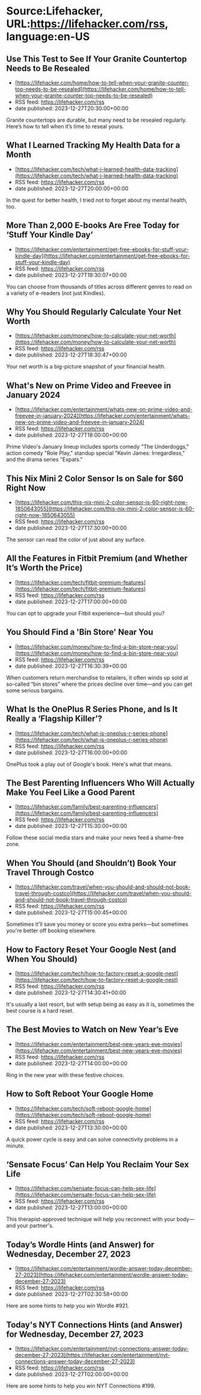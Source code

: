 # Source:Lifehacker, URL:https://lifehacker.com/rss, language:en-US

## Use This Test to See If Your Granite Countertop Needs to Be Resealed
 - [https://lifehacker.com/home/how-to-tell-when-your-granite-counter-top-needs-to-be-resealed](https://lifehacker.com/home/how-to-tell-when-your-granite-counter-top-needs-to-be-resealed)
 - RSS feed: https://lifehacker.com/rss
 - date published: 2023-12-27T20:30:00+00:00

Granite countertops are durable, but many need to be resealed regularly. Here’s how to tell when it’s time to reseal yours.

## What I Learned Tracking My Health Data for a Month
 - [https://lifehacker.com/tech/what-i-learned-health-data-tracking](https://lifehacker.com/tech/what-i-learned-health-data-tracking)
 - RSS feed: https://lifehacker.com/rss
 - date published: 2023-12-27T20:00:00+00:00

In the quest for better health, I tried not to forget about my mental health, too.

## More Than 2,000 E-books Are Free Today for ‘Stuff Your Kindle Day’
 - [https://lifehacker.com/entertainment/get-free-ebooks-for-stuff-your-kindle-day](https://lifehacker.com/entertainment/get-free-ebooks-for-stuff-your-kindle-day)
 - RSS feed: https://lifehacker.com/rss
 - date published: 2023-12-27T19:30:07+00:00

You can choose from thousands of titles across different genres to read on a variety of e-readers (not just Kindles).

## Why You Should Regularly Calculate Your Net Worth
 - [https://lifehacker.com/money/how-to-calculate-your-net-worth](https://lifehacker.com/money/how-to-calculate-your-net-worth)
 - RSS feed: https://lifehacker.com/rss
 - date published: 2023-12-27T18:30:47+00:00

Your net worth is a big-picture snapshot of your financial health.

## What's New on Prime Video and Freevee in January 2024
 - [https://lifehacker.com/entertainment/whats-new-on-prime-video-and-freevee-in-january-2024](https://lifehacker.com/entertainment/whats-new-on-prime-video-and-freevee-in-january-2024)
 - RSS feed: https://lifehacker.com/rss
 - date published: 2023-12-27T18:00:00+00:00

Prime Video's January lineup includes sports comedy "The Underdoggs," action comedy "Role Play," standup special "Kevin James: Irregardless," and the drama series "Expats."

## This Nix Mini 2 Color Sensor Is on Sale for $60 Right Now
 - [https://lifehacker.com/this-nix-mini-2-color-sensor-is-60-right-now-1850643055](https://lifehacker.com/this-nix-mini-2-color-sensor-is-60-right-now-1850643055)
 - RSS feed: https://lifehacker.com/rss
 - date published: 2023-12-27T17:30:00+00:00

The sensor can read the color of just about any surface.

## All the Features in Fitbit Premium (and Whether It’s Worth the Price)
 - [https://lifehacker.com/tech/fitbit-premium-features](https://lifehacker.com/tech/fitbit-premium-features)
 - RSS feed: https://lifehacker.com/rss
 - date published: 2023-12-27T17:00:00+00:00

You can opt to upgrade your Fitbit experience—but should you?

## You Should Find a 'Bin Store' Near You
 - [https://lifehacker.com/money/how-to-find-a-bin-store-near-you](https://lifehacker.com/money/how-to-find-a-bin-store-near-you)
 - RSS feed: https://lifehacker.com/rss
 - date published: 2023-12-27T16:30:39+00:00

When customers return merchandise to retailers, it often winds up sold at so-called “bin stores” where the prices decline over time—and you can get some serious bargains.

## What Is the OnePlus R Series Phone, and Is It Really a ‘Flagship Killer’?
 - [https://lifehacker.com/tech/what-is-oneplus-r-series-phone](https://lifehacker.com/tech/what-is-oneplus-r-series-phone)
 - RSS feed: https://lifehacker.com/rss
 - date published: 2023-12-27T16:00:00+00:00

OnePlus took a play out of Google's book. Here's what that means.

## The Best Parenting Influencers Who Will Actually Make You Feel Like a Good Parent
 - [https://lifehacker.com/family/best-parenting-influencers](https://lifehacker.com/family/best-parenting-influencers)
 - RSS feed: https://lifehacker.com/rss
 - date published: 2023-12-27T15:30:00+00:00

Follow these social media stars and make your news feed a shame-free zone.

## When You Should (and Shouldn’t) Book Your Travel Through Costco
 - [https://lifehacker.com/travel/when-you-should-and-should-not-book-travel-through-costco](https://lifehacker.com/travel/when-you-should-and-should-not-book-travel-through-costco)
 - RSS feed: https://lifehacker.com/rss
 - date published: 2023-12-27T15:00:45+00:00

Sometimes it'll save you money or score you extra perks—but sometimes you're better off booking elsewhere.

## How to Factory Reset Your Google Nest (and When You Should)
 - [https://lifehacker.com/tech/how-to-factory-reset-a-google-nest](https://lifehacker.com/tech/how-to-factory-reset-a-google-nest)
 - RSS feed: https://lifehacker.com/rss
 - date published: 2023-12-27T14:30:41+00:00

It's usually a last resort, but with setup being as easy as it is, sometimes the best course is a hard reset.

## The Best Movies to Watch on New Year’s Eve
 - [https://lifehacker.com/entertainment/best-new-years-eve-movies](https://lifehacker.com/entertainment/best-new-years-eve-movies)
 - RSS feed: https://lifehacker.com/rss
 - date published: 2023-12-27T14:00:00+00:00

Ring in the new year with these festive choices.

## How to Soft Reboot Your Google Home
 - [https://lifehacker.com/tech/soft-reboot-google-home](https://lifehacker.com/tech/soft-reboot-google-home)
 - RSS feed: https://lifehacker.com/rss
 - date published: 2023-12-27T13:30:00+00:00

A quick power cycle is easy and can solve connectivity problems in a minute.

## ‘Sensate Focus’ Can Help You Reclaim Your Sex Life
 - [https://lifehacker.com/sensate-focus-can-help-sex-life](https://lifehacker.com/sensate-focus-can-help-sex-life)
 - RSS feed: https://lifehacker.com/rss
 - date published: 2023-12-27T13:00:00+00:00

This therapist-approved technique will help you reconnect with your body—and your partner's.

## Today’s Wordle Hints (and Answer) for Wednesday, December 27, 2023
 - [https://lifehacker.com/entertainment/wordle-answer-today-december-27-2023](https://lifehacker.com/entertainment/wordle-answer-today-december-27-2023)
 - RSS feed: https://lifehacker.com/rss
 - date published: 2023-12-27T02:30:58+00:00

Here are some hints to help you win Wordle #921.

## Today's NYT Connections Hints (and Answer) for Wednesday, December 27, 2023
 - [https://lifehacker.com/entertainment/nyt-connections-answer-today-december-27-2023](https://lifehacker.com/entertainment/nyt-connections-answer-today-december-27-2023)
 - RSS feed: https://lifehacker.com/rss
 - date published: 2023-12-27T02:00:00+00:00

Here are some hints to help you win NYT Connections #199.

